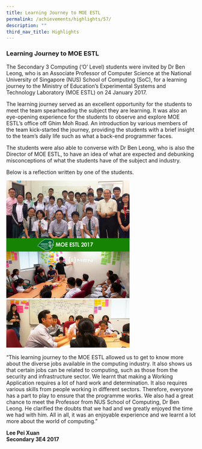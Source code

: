 ```yaml
---
title: Learning Journey to MOE ESTL
permalink: /achievements/highlights/57/
description: ""
third_nav_title: Highlights
---
```

### **Learning Journey to MOE ESTL**
The Secondary 3 Computing (‘O’ Level) students were invited by Dr Ben Leong, who is an Associate Professor of Computer Science at the National University of Singapore (NUS) School of Computing (SoC), for a learning journey to the Ministry of Education’s Experimental Systems and Technology Laboratory (MOE ESTL) on 24 January 2017.

The learning journey served as an excellent opportunity for the students to meet the team spearheading the subject they are learning. It was also an eye-opening experience for the students to observe and explore MOE ESTL’s office off Ghim Moh Road. An introduction by various members of the team kick-started the journey, providing the students with a brief insight to the team’s daily life such as what a back-end programmer faces.

The students were also able to converse with Dr Ben Leong, who is also the Director of MOE ESTL, to have an idea of what are expected and debunking misconceptions of what the students have of the subject and industry. 

Below is a reflection written by one of the students.

<img src="/images/MOE%20ESTL.jpg" style="width:65%">

“This learning journey to the MOE ESTL allowed us to get to know more about the diverse jobs available in the computing industry. It also shows us that certain jobs can be related to computing, such as those from the security and infrastructure sector. We learnt that making a Working Application requires a lot of hard work and determination. It also requires various skills from people working in different sectors. Therefore, everyone has a part to play to ensure that the programme works. We also had a great chance to meet the Professor from NUS School of Computing, Dr Ben Leong. He clarified the doubts that we had and we greatly enjoyed the time we had with him. All in all, it was an enjoyable experience and we learnt a lot more about the world of computing.”

**Lee Pei Xuan<br>
Secondary 3E4 2017**